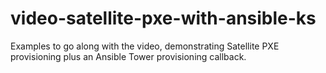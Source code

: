 # video-satellite-pxe-with-ansible-ks
Examples to go along with the video, demonstrating Satellite PXE provisioning plus an Ansible Tower provisioning callback.

